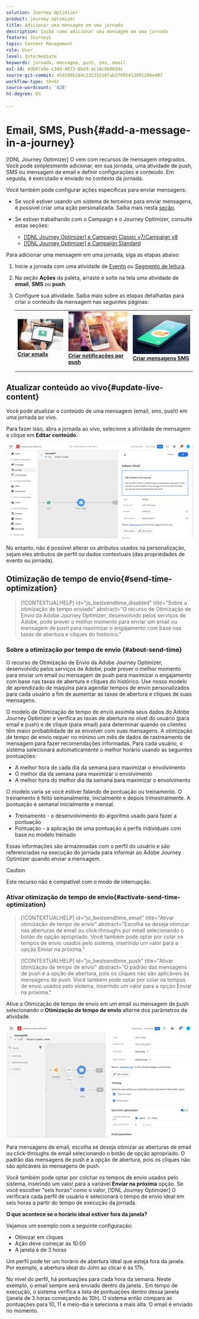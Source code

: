 ```yaml
---
solution: Journey Optimizer
product: journey optimizer
title: Adicionar uma mensagem em uma jornada
description: Saiba como adicionar uma mensagem em uma jornada
feature: Journeys
topic: Content Management
role: User
level: Intermediate
keywords: jornada, mensagem, push, sms, email
exl-id: 4db07a9e-c3dd-4873-8bd9-ac34c860694c
source-git-commit: 45d508b284c23235518fab37095413091208e497
workflow-type: tm+mt
source-wordcount: '828'
ht-degree: 6%

---
```


# Email, SMS, Push{#add-a-message-in-a-journey}

[!DNL Journey Optimizer] O vem com recursos de mensagem integrados. Você pode simplesmente adicionar, em sua jornada, uma atividade de push, SMS ou mensagem de email e definir configurações e conteúdo. Em seguida, é executado e enviado no contexto da jornada.

Você também pode configurar ações específicas para enviar mensagens:

* Se você estiver usando um sistema de terceiros para enviar mensagens, é possível criar uma ação personalizada. Saiba mais nesta [seção](../action/action.md).

* Se estiver trabalhando com o Campaign e o Journey Optimizer, consulte estas seções:

   * [[!DNL Journey Optimizer] e Campaign Classic v7/Campaign v8](../action/acc-action.md)
   * [[!DNL Journey Optimizer] e Campaign Standard](../action/acs-action.md)

Para adicionar uma mensagem em uma jornada, siga as etapas abaixo:

1. Inicie a jornada com uma atividade de [Evento](general-events.md) ou [Segmento de leitura](read-segment.md).

1. Na seção **Ações** da paleta, arraste e solte na tela uma atividade de **email**, **SMS** ou **push**.

1. Configure sua atividade. Saiba mais sobre as etapas detalhadas para criar o conteúdo da mensagem nas seguintes páginas:

   <table style="table-layout:fixed">
   <tr style="border: 0;">
   <td>
   <a href="../email/create-email.md">
   <img alt="Cliente potencial" src="../assets/do-not-localize/email.jpg">
   </a>
   <div><a href="../email/create-email.md"><strong>Criar emails</strong>
   </div>
   <p>
   </td>
   <td>
   <a href="../push/create-push.md">
   <img alt="Pouco frequentes" src="../assets/do-not-localize/push.jpg">
   </a>
   <div>
   <a href="../push/create-push.md"><strong>Criar notificações por push<strong></a>
   </div>
   <p>
   </td>
   <td>
   <a href="../sms/create-sms.md">
   <img alt="Validação" src="../assets/do-not-localize/sms.jpg">
   </a>
   <div>
   <a href="../sms/create-sms.md"><strong>Criar mensagens SMS</strong></a>
   </div>
   <p>
   </td>
   </tr>
   </table>

## Atualizar conteúdo ao vivo{#update-live-content}

Você pode atualizar o conteúdo de uma mensagem (email, sms, push) em uma jornada ao vivo.

Para fazer isso, abra a jornada ao vivo, selecione a atividade de mensagem e clique em **Editar conteúdo**.

![](assets/add-a-message2.png)

No entanto, não é possível alterar os atributos usados na personalização, sejam eles atributos de perfil ou dados contextuais (das propriedades de evento ou jornada).

## Otimização de tempo de envio{#send-time-optimization}

>[!CONTEXTUALHELP]
>id="jo_bestsendtime_disabled"
>title="Sobre a otimização de tempo enviado"
>abstract="O recurso de Otimização de Envio da Adobe Journey Optimizer, desenvolvido pelos serviços de Adobe, pode prever o melhor momento para enviar um email ou mensagem de push para maximizar o engajamento com base nas taxas de abertura e cliques do histórico."

### Sobre a otimização por tempo de envio {#about-send-time}

O recurso de Otimização de Envio da Adobe Journey Optimizer, desenvolvido pelos serviços de Adobe, pode prever o melhor momento para enviar um email ou mensagem de push para maximizar o engajamento com base nas taxas de abertura e cliques do histórico. Use nosso modelo de aprendizado de máquina para agendar tempos de envio personalizados para cada usuário a fim de aumentar as taxas de abertura e cliques de suas mensagens.

O modelo de Otimização de tempo de envio assimila seus dados do Adobe Journey Optimizer e verifica as taxas de abertura no nível do usuário (para email e push) e de clique (para email) para determinar quando os clientes têm maior probabilidade de se envolver com suas mensagens. A otimização de tempo de envio requer no mínimo um mês de dados de rastreamento de mensagem para fazer recomendações informadas. Para cada usuário, o sistema selecionará automaticamente o melhor horário usando as seguintes pontuações:

* A melhor hora de cada dia da semana para maximizar o envolvimento
* O melhor dia da semana para maximizar o envolvimento
* A melhor hora do melhor dia da semana para maximizar o envolvimento

O modelo varia se você estiver falando de pontuação ou treinamento. O treinamento é feito semanalmente, inicialmente e depois trimestralmente. A pontuação é semanal inicialmente e mensal.

* Treinamento - o desenvolvimento do algoritmo usado para fazer a pontuação
* Pontuação - a aplicação de uma pontuação a perfis individuais com base no modelo treinado

Essas informações são armazenadas com o perfil do usuário e são referenciadas na execução do jornada para informar ao Adobe Journey Optimizer quando enviar a mensagem.

>[!CAUTION]
>
>Este recurso não é compatível com o modo de interrupção.

### Ativar otimização de tempo de envio{#activate-send-time-optimization}

>[!CONTEXTUALHELP]
>id="jo_bestsendtime_email"
>title="Ativar otimização de tempo de envio"
>abstract="Escolha se deseja otimizar nas aberturas de email ou click-throughs por email selecionando o botão de opção apropriado. Você também pode optar por colar os tempos de envio usados pelo sistema, inserindo um valor para a opção Enviar na próxima."

>[!CONTEXTUALHELP]
>id="jo_bestsendtime_push"
>title="Ativar otimização de tempo de envio"
>abstract="O padrão das mensagens de push é a opção de abertura, pois os cliques não são aplicáveis às mensagens de push. Você também pode optar por colar os tempos de envio usados pelo sistema, inserindo um valor para a opção Enviar na próxima."

Ative a Otimização de tempo de envio em um email ou mensagem de push selecionando o **Otimização de tempo de envio** alterne dos parâmetros da atividade.

![](../building-journeys/assets/jo-message5.png)

Para mensagens de email, escolha se deseja otimizar as aberturas de email ou click-throughs de email selecionando o botão de opção apropriado. O padrão das mensagens de push é a opção de abertura, pois os cliques não são aplicáveis às mensagens de push.

Você também pode optar por colchar os tempos de envio usados pelo sistema, inserindo um valor para a variável **Enviar na próxima** opção. Se você escolher &quot;seis horas&quot; como o valor, [!DNL Journey Optimizer] O verificará cada perfil de usuário e selecionará o tempo de envio ideal em seis horas a partir do tempo de execução da jornada.

**O que acontece se o horário ideal estiver fora da janela?**

Vejamos um exemplo com a seguinte configuração:

* Otimizar em cliques
* Ação deve começar às 10:00
* A janela é de 3 horas

Um perfil pode ter um horário de abertura ideal que esteja fora da janela. Por exemplo, a abertura ideal do John ao clicar é às 17h.

No nível do perfil, há pontuações para cada hora da semana. Neste exemplo, o email sempre será enviado dentro da janela . Em tempo de execução, o sistema verifica a lista de pontuações dentro dessa janela (janela de 3 horas começando às 10h). O sistema então compara as pontuações para 10, 11 e meio-dia e seleciona a mais alta. O email é enviado no momento.
